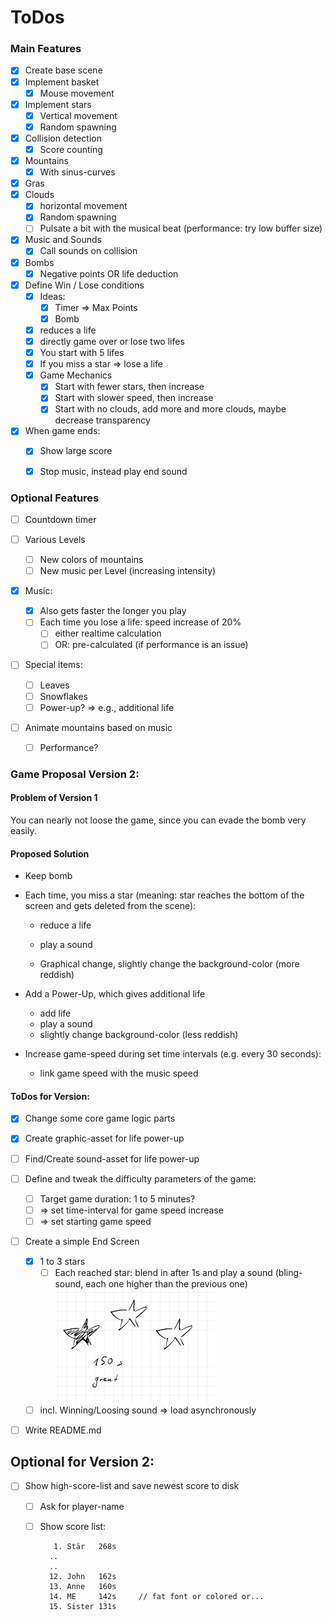 # ToDos

### Main Features

- [x] Create base scene
- [x] Implement basket
  - [X] Mouse movement
- [x] Implement stars
  - [X] Vertical movement
  - [X] Random spawning
- [x] Collision detection
  - [x] Score counting
- [x] Mountains
  - [x] With sinus-curves
- [x] Gras
- [x] Clouds
  - [x] horizontal movement
  - [x] Random spawning
  - [ ] Pulsate a bit with the musical beat (performance: try low buffer size)
- [x] Music and Sounds
  - [x] Call sounds on collision
- [x] Bombs
  - [x] Negative points OR life deduction
- [x] Define Win / Lose conditions
  - [x] Ideas: 
    - [x] Timer => Max Points
    - [x] Bomb
  - [x] reduces a life
  - [x] directly game over or lose two lifes
  - [x] You start with 5 lifes
  - [x] If you miss a star => lose a life
  - [x] Game Mechanics
    - [x] Start with fewer stars, then increase
    - [x] Start with slower speed, then increase
    - [x] Start with no clouds, add more and more clouds, maybe decrease transparency
- [x] When game ends:
  - [x] Show large score
  - [x] Stop music, instead play end sound



### Optional Features

- [ ] Countdown timer
- [ ] Various Levels

  - [ ] New colors of mountains
  - [ ] New music per Level (increasing intensity)
- [x] Music: 

  - [x] Also gets faster the longer you play
  - [ ] Each time you lose a life: speed increase of 20%
    - [ ] either realtime calculation
    - [ ] OR: pre-calculated (if performance is an issue)
- [ ] Special items:

  - [ ] Leaves
  - [ ] Snowflakes
  - [ ] Power-up? => e.g., additional life
- [ ] Animate mountains based on music

  - [ ] Performance?






### Game Proposal Version 2:



#### Problem of Version 1

You can nearly not loose the game, since you can evade the bomb very easily.



#### Proposed Solution

- Keep bomb

- Each time, you miss a star (meaning: star reaches the bottom of the screen and gets deleted from the scene):

  - reduce a life

  - play a sound

  - Graphical change, slightly change the background-color (more reddish)

- Add a Power-Up, which gives additional life
  - add life
  - play a sound
  - slightly change background-color (less reddish)
- Increase game-speed during set time intervals (e.g. every 30 seconds):
  - link game speed with the music speed



#### ToDos for Version:

- [X]  Change some core game logic parts
- [X]  Create graphic-asset for life power-up
- [ ]  Find/Create sound-asset for life power-up
- [ ] Define and tweak the difficulty parameters of the game:
  - [ ]  Target game duration: 1 to 5 minutes?
  - [ ]  => set time-interval for game speed increase
  - [ ]  => set starting game speed
- [ ] Create a simple End Screen
  - [X] 1 to 3 stars
    - [ ] Each reached star: blend in after 1s and play a sound (bling-sound, each one higher than the previous one)
       <img src="ToDos.assets/stars_idea.jpg" alt="stars_idea" style="zoom:25%;" />
  - [ ]  incl. Winning/Loosing sound => load asynchronously
- [ ] Write README.md



## Optional for Version 2:

- [ ] Show high-score-list and save newest score to disk

  - [ ] Ask for player-name

  - [ ] Show score list:

    ```
       1. Stär   268s
      ..
      ..
      12. John   162s
      13. Anne   160s
      14. ME     142s     // fat font or colored or...
      15. Sister 131s
    ```
